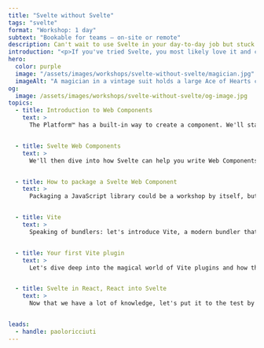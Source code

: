 ```yaml
---
title: "Svelte without Svelte"
tags: "svelte"
format: "Workshop: 1 day"
subtext: "Bookable for teams – on-site or remote"
description: Can't wait to use Svelte in your day-to-day job but stuck with a legacy React codebase? Worry not! This 1-day workshop will teach you everything you need to know to start using Svelte today!
introduction: "<p>If you've tried Svelte, you most likely love it and can't wait to start using it in your day-to-day job. But if you're stuck in a React codebase, it may seem impossible to convince your colleagues to migrate the whole project. There's another way! Svelte is very flexible, and Vite even more so. Combined, they can bring Svelte into your life now!</p>"
hero:
  color: purple
  image: "/assets/images/workshops/svelte-without-svelte/magician.jpg"
  imageAlt: "A magician in a vintage suit holds a large Ace of Hearts card, performing a dramatic trick against a blue background."
og:
  image: /assets/images/workshops/svelte-without-svelte/og-image.jpg
topics:
  - title: Introduction to Web Components
    text: >
      The Platform™ has a built-in way to create a component. We'll start from there, exploring how to author a Web Component without using any framework at all.


  - title: Svelte Web Components
    text: >
      We'll then dive into how Svelte can help you write Web Components with a much sleeker and faster authoring experience.


  - title: How to package a Svelte Web Component
    text: >
      Packaging a JavaScript library could be a workshop by itself, but it is essential to be able to truly make use of your Web Component in any project you like. So strap in and prepare to learn a bit more about bundlers and npm packages.


  - title: Vite
    text: >
      Speaking of bundlers: let's introduce Vite, a modern bundler that most frameworks are using. It's very powerful and can unlock some excellent quality-of-life improvements when using Web Components.


  - title: Your first Vite plugin
    text: >
      Let's dive deep into the magical world of Vite plugins and how they can transform your code.


  - title: Svelte in React, React into Svelte
    text: >
      Now that we have a lot of knowledge, let's put it to the test by building an integration between Svelte and React 😬


leads:
  - handle: paoloricciuti
---
```


<!--break-->
